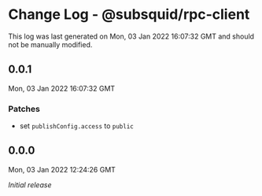 # Change Log - @subsquid/rpc-client

This log was last generated on Mon, 03 Jan 2022 16:07:32 GMT and should not be manually modified.

## 0.0.1
Mon, 03 Jan 2022 16:07:32 GMT

### Patches

- set `publishConfig.access` to `public`

## 0.0.0
Mon, 03 Jan 2022 12:24:26 GMT

_Initial release_

